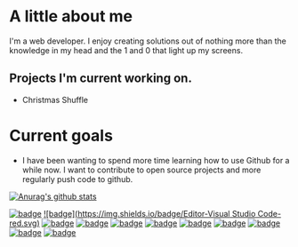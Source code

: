 <!-- 
- 🔭 I’m currently working on ...
- 🌱 I’m currently learning ...
- 👯 I’m looking to collaborate on ...
- 🤔 I’m looking for help with ...
- 💬 Ask me about ...
- 📫 How to reach me: ...
- ⚡ Fun fact: ...
-->

# A little about me

I'm a web developer. I enjoy creating solutions out of nothing more than the knowledge in my head and the 1 and 0 that light up my screens.

## Projects I'm current working on.

- Christmas Shuffle


# Current goals

 - I have been wanting to spend more time learning how to use Github for a while now. I want to contribute to 
open source projects and more regularly push code to github.

[![Anurag's github stats](https://github-readme-stats.vercel.app/api?username=j-rasberry)](https://github.com/anuraghazra/github-readme-stats)

[![badge](https://img.shields.io/badge/OS-Linux-red.svg)](https://#/)
[![badge](https://img.shields.io/badge/Editor-Visual Studio Code-red.svg)](https://#/)
[![badge](https://img.shields.io/badge/https://github.com/j-rasberry/j-rasberry/blob/main/resources/icons/Tux_Linux.svgLanguage-HTML-orange.svg)](https://#/)
[![badge](https://img.shields.io/badge/Language-CSS-blue.svg)](https://#/)
[![badge](https://img.shields.io/badge/Language-JS-yellow.svg)](https://#/)
[![badge](https://img.shields.io/badge/Language-Jquery-red.svg)](https://#/)
[![badge](https://img.shields.io/badge/Language-JAVA-red.svg)](https://#/)
[![badge](https://img.shields.io/badge/Language-PHP-purple.svg)](https://#/)
[![badge](https://img.shields.io/badge/Language-mySQL-red.svg)](https://#/)
[![badge](https://img.shields.io/badge/Tools-Node-red.svg)](https://#/)
[![badge](https://img.shields.io/badge/Tools-Node-red.svg)](https://#/)

<!--
![](https://img.shields.io/badge/<WORD_ON_LEFT>-<WORD_ON_RIGHT>-informational?style=flat&logo=<LOGO_NAME>&logoColor=white&color=2bbc8a)


 
You can find me on [![Twitter][1.2]][1], or on [![LinkedIn][3.2]][3].



[1.2]: http://i.imgur.com/wWzX9uB.png (twitter icon without padding)
[2.2]: https://raw.githubusercontent.com/MartinHeinz/MartinHeinz/master/linkedin-3-16.png (LinkedIn icon without padding)


[1]: https://twitter.com/Martin_Heinz_
[2]: https://www.linkedin.com/in/heinz-martin/ -->
